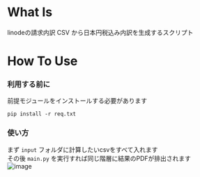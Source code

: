 # What Is
linodeの請求内訳 CSV から日本円税込み内訳を生成するスクリプト

# How To Use
### 利用する前に
前提モジュールをインストールする必要があります<br>
```
pip install -r req.txt
```
### 使い方
まず `input` フォルダに計算したいcsvをすべて入れます<br>
その後 `main.py` を実行すれば同じ階層に結果のPDFが排出されます<br>
![image](https://github.com/kuwacom/linode-Jpricer/assets/83022348/c129da1d-4ed4-45ef-932a-99253eed6c7b)

